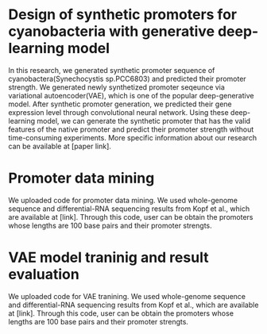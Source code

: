 # Design of synthetic promoters for cyanobacteria with generative deep-learning model

In this research, we generated synthetic promoter sequence of cyanobactera(Synechocystis sp.PCC6803) and predicted their promoter strength. We generated 
newly synthetized promoter seqeunce via variational autoencoder(VAE), which is one of the popular deep-generative model. After synthetic promoter generation, we predicted their gene expression level through convolutional neural network. Using these deep-learning model, we can generate the synthetic promoter that has the valid features of the native promoter and predict their promoter strength without time-consuming experiments. More specific information about our research can be available at [paper link].

# Promoter data mining

We uploaded code for promoter data mining. We used whole-genome sequence and differential-RNA sequencing results from Kopf et al., which are available at [link]. Through this code, user can be obtain the promoters whose lengths are 100 base pairs and their promoter strengts.  

# VAE model traninig and result evaluation

We uploaded code for VAE tranining. We used whole-genome sequence and differential-RNA sequencing results from Kopf et al., which are available at [link]. Through this code, user can be obtain the promoters whose lengths are 100 base pairs and their promoter strengts.  
